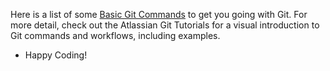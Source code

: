 
Here is a list of some [Basic Git Commands](https://github.com/Wekhrozomedo/basicGit/wiki)
 to get you going with Git.
For more detail, check out the  Atlassian Git Tutorials  for a visual introduction to Git commands and workflows, including examples.
- Happy Coding!
